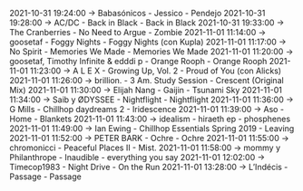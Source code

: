 2021-10-31 19:24:00 -> Babasónicos - Jessico - Pendejo
2021-10-31 19:28:00 -> AC/DC - Back in Black - Back in Black
2021-10-31 19:33:00 -> The Cranberries - No Need to Argue - Zombie
2021-11-01 11:14:00 -> goosetaf - Foggy Nights - Foggy Nights (con Kupla)
2021-11-01 11:17:00 -> No Spirit - Memories We Made - Memories We Made
2021-11-01 11:20:00 -> goosetaf, Timothy Infinite & edddi p - Orange Rooph - Orange Rooph
2021-11-01 11:23:00 -> A L E X - Growing Up, Vol. 2 - Proud of You (con Alicks)
2021-11-01 11:26:00 -> brillion. - 3 Am. Study Session - Crescent (Original Mix)
2021-11-01 11:30:00 -> Elijah Nang - Gaijin - Tsunami Sky
2021-11-01 11:34:00 -> Saib y ØDYSSEE - Nightflight - Nightflight
2021-11-01 11:36:00 -> G Mills - Chillhop daydreams 2 - Iridescence
2021-11-01 11:39:00 -> Aso - Home - Blankets
2021-11-01 11:43:00 -> idealism - hiraeth ep - phosphenes
2021-11-01 11:49:00 -> Ian Ewing - Chillhop Essentials Spring 2019 - Leaving
2021-11-01 11:52:00 -> PETER BARK - Ochre - Ochre
2021-11-01 11:55:00 -> chromonicci - Peaceful Places II - Mist.
2021-11-01 11:58:00 -> mommy y Philanthrope - Inaudible - everything you say
2021-11-01 12:02:00 -> Timecop1983 - Night Drive - On the Run
2021-11-01 13:28:00 -> L’Indécis - Passage - Passage
